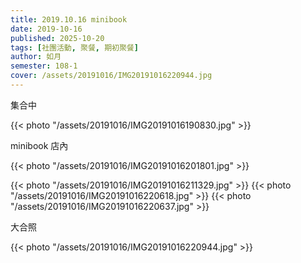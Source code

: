 ```yaml
---
title: 2019.10.16 minibook
date: 2019-10-16
published: 2025-10-20
tags: [社團活動, 聚餐, 期初聚餐]
author: 如月
semester: 108-1
cover: /assets/20191016/IMG20191016220944.jpg
---
```


集合中

{{< photo "/assets/20191016/IMG20191016190830.jpg" >}}

minibook 店內

{{< photo "/assets/20191016/IMG20191016201801.jpg" >}}

{{< photo "/assets/20191016/IMG20191016211329.jpg" >}} {{< photo "/assets/20191016/IMG20191016220618.jpg" >}}
{{< photo "/assets/20191016/IMG20191016220637.jpg" >}}

大合照

{{< photo "/assets/20191016/IMG20191016220944.jpg" >}}
